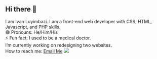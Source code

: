 ## Hi there 👋
I am Ivan Luyimbazi. I am a front-end web developer with CSS, HTML, Javascript, and PHP skills.<br>
😄 Pronouns: He/Him/His<br>
⚡ Fun fact: I used to be a medical doctor.<br>
I’m currently working on redesigning two websites.<br>
How to reach me: <a href="mailto:dev@livan.dev?">Email Me</a>
![](https://komarev.com/ghpvc/?username=iluyimbazi)




<!--
**iluyimbazi/iluyimbazi** is a ✨ _special_ ✨ repository because its `README.md` (this file) appears on your GitHub profile.

Here are some ideas to get you started:

- 🔭 I’m currently working on ...
- 🌱 I’m currently learning ...
- 👯 I’m looking to collaborate on ...
- 🤔 I’m looking for help with ...
- 💬 Ask me about ...
- 📫 How to reach me: ...
- 😄 Pronouns: ...
- ⚡ Fun fact: ...
-->
